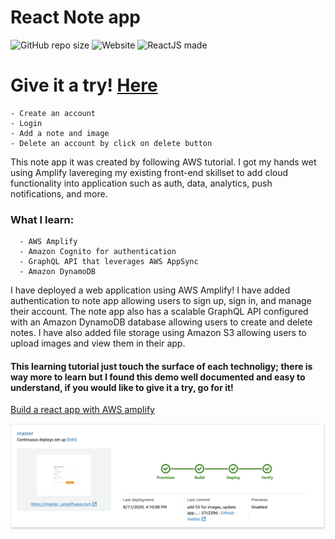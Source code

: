 # React Note app 

![GitHub repo size](https://img.shields.io/github/repo-size/lfernandez79/amplifyapp) ![Website](https://img.shields.io/website?down_color=red&down_message=offline&label=Noteapp&logo=graphQl&logoColor=green&style=plastic&up_color=yellowgreen&up_message=active&url=https%3A%2F%2Fmaster.dy5llcbnmbl47.amplifyapp.com%2F) ![ReactJS made](https://img.shields.io/badge/reactJS-blue?logo=react)

# Give it a try! [Here](https://master.dy5llcbnmbl47.amplifyapp.com/)

    - Create an account
    - Login
    - Add a note and image
    - Delete an account by click on delete button

This note app it was created by following AWS tutorial.  I got my hands wet using Amplify lavereging my existing front-end skillset to add cloud functionality into  application such as auth, data, analytics, push notifications, and more.

### What I learn: 
      - AWS Amplify
      - Amazon Cognito for authentication
      - GraphQL API that leverages AWS AppSync
      - Amazon DynamoDB
 
 I have deployed a web application using AWS Amplify! I have added authentication to note app allowing users to sign up, sign in, and manage their account. The note app also has a scalable GraphQL API configured with an Amazon DynamoDB database allowing users to create and delete notes. I have also added file storage using Amazon S3 allowing users to upload images and view them in their app.

#### This learning tutorial just touch the surface of each technoligy; there is way more to learn but I found this demo well documented and easy to understand, if you would like to give it a try, go for it! 

[Build a react app with AWS amplify](https://aws.amazon.com/getting-started/hands-on/build-react-app-amplify-graphql/)

![ScreenShotAWS](./public/amplifydeploy.png)


